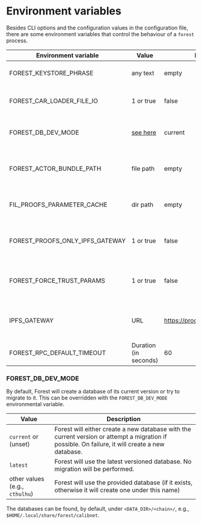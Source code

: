 # Environment variables

Besides CLI options and the configuration values in the configuration file,
there are some environment variables that control the behaviour of a `forest`
process.

| Environment variable            | Value                            | Default                          | Description                                                               |
| ------------------------------- | -------------------------------- | -------------------------------- | ------------------------------------------------------------------------- |
| FOREST_KEYSTORE_PHRASE          | any text                         | empty                            | The passphrase for the encrypted keystore                                 |
| FOREST_CAR_LOADER_FILE_IO       | 1 or true                        | false                            | Load CAR files with `RandomAccessFile` instead of `Mmap`                  |
| FOREST_DB_DEV_MODE              | [see here](#-forest_db_dev_mode) | current                          | The database to use in development mode                                   |
| FOREST_ACTOR_BUNDLE_PATH        | file path                        | empty                            | Path to the local actor bundle, download from remote servers when not set |
| FIL_PROOFS_PARAMETER_CACHE      | dir path                         | empty                            | Path to folder that caches fil proof parameter files                      |
| FOREST_PROOFS_ONLY_IPFS_GATEWAY | 1 or true                        | false                            | Use only IPFS gateway for proofs parameters download                      |
| FOREST_FORCE_TRUST_PARAMS       | 1 or true                        | false                            | Trust the parameters downloaded from the Cloudflare/IPFS                  |
| IPFS_GATEWAY                    | URL                              | https://proofs.filecoin.io/ipfs/ | The IPFS gateway to use for downloading proofs parameters                 |
| FOREST_RPC_DEFAULT_TIMEOUT      | Duration (in seconds)            | 60                               | The default timeout for RPC calls                                         |

### FOREST_DB_DEV_MODE

By default, Forest will create a database of its current version or try to
migrate to it. This can be overridden with the `FOREST_DB_DEV_MODE`
environmental variable.

| Value                          | Description                                                                                                                                      |
| ------------------------------ | ------------------------------------------------------------------------------------------------------------------------------------------------ |
| `current` or (unset)           | Forest will either create a new database with the current version or attempt a migration if possible. On failure, it will create a new database. |
| `latest`                       | Forest will use the latest versioned database. No migration will be performed.                                                                   |
| other values (e.g., `cthulhu`) | Forest will use the provided database (if it exists, otherwise it will create one under this name)                                               |

The databases can be found, by default, under `<DATA_DIR>/<chain>/`, e.g.,
`$HOME/.local/share/forest/calibnet`.
